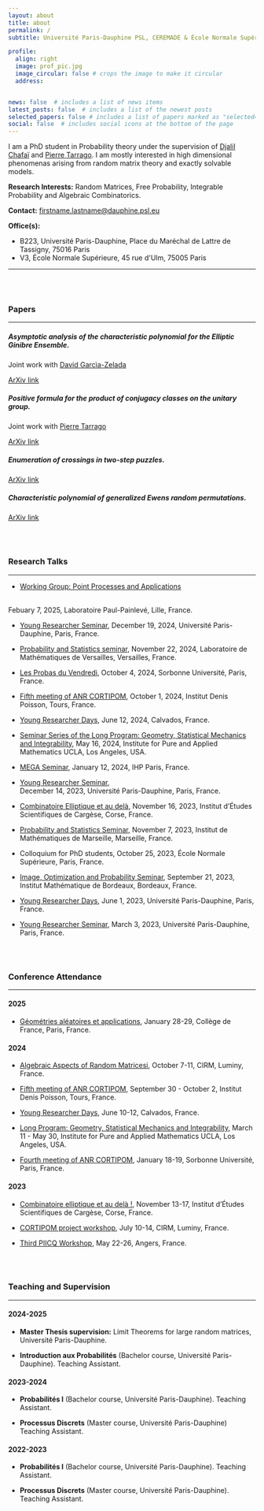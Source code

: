 ```yaml
---
layout: about
title: about
permalink: /
subtitle: Université Paris-Dauphine PSL, CEREMADE & École Normale Supérieure, DMA.

profile:
  align: right
  image: prof_pic.jpg
  image_circular: false # crops the image to make it circular
  address: 


news: false  # includes a list of news items
latest_posts: false  # includes a list of the newest posts
selected_papers: false # includes a list of papers marked as "selected={true}"
social: false  # includes social icons at the bottom of the page
---
```


I am a PhD student in Probability theory under the supervision of [Djalil Chafaï](https://djalil.chafai.net/wiki/) and [Pierre Tarrago](http://tarrago.perso.math.cnrs.fr). I am mostly interested in high dimensional phenomenas arising from random matrix theory and exactly solvable models. 

**Research Interests:** Random Matrices, Free Probability, Integrable Probability and Algebraic Combinatorics.

**Contact:** firstname.lastname@dauphine.psl.eu

**Office(s):** 
- B223, Université Paris-Dauphine, Place du Maréchal de Lattre de Tassigny, 75016 Paris
- V3, École Normale Supérieure, 45 rue d'Ulm, 75005 Paris

---

 <br>
 <br>

### Papers
---


##### **Asymptotic analysis of the characteristic polynomial for the Elliptic Ginibre Ensemble.** 

Joint work with [David Garcìa-Zelada](https://davidgarciaz.wixsite.com/math)

[ArXiv link](http://arxiv.org/abs/2306.16720) 


##### **Positive formula for the product of conjugacy classes on the unitary group.**

Joint work with [Pierre Tarrago](https://tarrago.perso.math.cnrs.fr)

[ArXiv link](https://arxiv.org/abs/2405.06723)


##### **Enumeration of crossings in two-step puzzles.**

[ArXiv link](http://arxiv.org/abs/2411.08412)


##### **Characteristic polynomial of generalized Ewens random permutations.**

[ArXiv link](http://arxiv.org/abs/2504.01484)

 <br>
 <br>

### Research Talks
---

- [Working Group: Point Processes and Applications](https://math.univ-lille.fr/agenda/groupes-de-travail)
 <br>
Febuary 7, 2025, Laboratoire Paul-Painlevé, Lille, France. 

- [Young Researcher Seminar](https://www.ceremade.dauphine.fr/en/seminars/young-researcher-seminar.html), 
December 19, 2024, Université Paris-Dauphine, Paris, France.

- [Probability and Statistics seminar](https://lmv.math.cnrs.fr/seminaires/seminaires/), November 22, 2024, 
Laboratoire de Mathématiques de Versailles, Versailles, France. 

- [Les Probas du Vendredi](https://www.lpsm.paris/seminaires/probasduvendredi/index), October 4, 2024, Sorbonne Université, Paris, France.

- [Fifth meeting of ANR CORTIPOM](https://idpoisson.fr/rostam/post/cortipom_automne_24/), October 1, 2024, Institut Denis Poisson, Tours, France. 

- [Young Researcher Days](https://sites.google.com/view/young-researchers-days/), June 12, 2024, Calvados, France.

- [Seminar Series of the Long Program: Geometry, Statistical Mechanics and Integrability](https://www.ipam.ucla.edu/programs/long-programs/geometry-statistical-mechanics-and-integrability/), 
May 16, 2024, Institute for Pure and Applied Mathematics UCLA, Los Angeles, USA.

- [MEGA Seminar](https://www.ceremade.dauphine.fr/dokuwiki/mega:seminaire), January 12, 2024, IHP Paris, France.

- [Young Researcher Seminar](https://www.ceremade.dauphine.fr/en/seminars/young-researcher-seminar.html),  
December 14, 2023, Université Paris-Dauphine, Paris, France.

- [Combinatoire Elliptique et au delà](https://cargesecombinepic.wp.imt.fr), November 16, 2023,
Institut d’Études Scientifiques de Cargèse, Corse, France.

- [Probability and Statistics Seminar](https://www.i2m.univ-amu.fr/agenda/seminaires/probabilites-et-statistique/), November 7, 2023,
Institut de Mathématiques de Marseille, Marseille, France.

- Colloquium for PhD students, October 25, 2023, École Normale Supérieure, Paris, France.

- [Image, Optimization and Probability Seminar](https://www.math.u-bordeaux.fr/imb/seminaire-images-optimisation-et-probabilites), 
September 21, 2023, Institut Mathématique de Bordeaux, Bordeaux, France. 

- [Young Researcher Days](https://young-researcher-days.github.io/presentations/), June 1, 2023, 
Université Paris-Dauphine, Paris, France.

- [Young Researcher Seminar](https://www.ceremade.dauphine.fr/en/seminars/young-researcher-seminar.html), March 3, 2023, 
Université Paris-Dauphine, Paris, France.

 <br>
 <br>

### Conference Attendance
---

#### 2025

- [Géométries aléatoires et applications](https://www.college-de-france.fr/fr/agenda/colloque/geometries-aleatoires-et-applications), 
January 28-29, Collège de France, Paris, France.


#### 2024

- [Algebraic Aspects of Random Matricesi](https://conferences.cirm-math.fr/3052.html), October 7-11, CIRM, Luminy, France. 

- [Fifth meeting of ANR CORTIPOM](https://idpoisson.fr/rostam/post/cortipom_automne_24/), September 30 - October 2, Institut Denis Poisson, Tours, France. 

- [Young Researcher Days](https://sites.google.com/view/young-researchers-days/), June 10-12, Calvados, France.

- [Long Program: Geometry, Statistical Mechanics and Integrability](https://www.ipam.ucla.edu/programs/long-programs/geometry-statistical-mechanics-and-integrability/), 
March 11 - May 30, Institute for Pure and Applied Mathematics UCLA, Los Angeles, USA.

- [Fourth meeting of ANR CORTIPOM](https://tarrago.perso.math.cnrs.fr/Quatrieme_rencontre_ANR_Cortipom.html), January 18-19, Sorbonne Université, Paris, France. 


#### 2023

- [Combinatoire elliptique et au delà !](https://cargesecombinepic.wp.imt.fr), November 13-17, Institut d’Études Scientifiques de Cargèse, Corse, France. 

- [CORTIPOM project workshop](https://conferences.cirm-math.fr/2932.html), July 10-14, CIRM, Luminy, France. 

- [Third PIICQ Workshop](https://piicq.pages.math.cnrs.fr/PIICQW3/), May 22-26, Angers, France. 

 <br>
 <br>

### Teaching and Supervision
---

#### 2024-2025

- **Master Thesis supervision:** Limit Theorems for large random matrices, Université Paris-Dauphine. 

- **Introduction aux Probabilités** (Bachelor course, Université Paris-Dauphine). Teaching Assistant.

#### 2023-2024

- **Probabilités I** (Bachelor course, Université Paris-Dauphine). Teaching Assistant.

- **Processus Discrets** (Master course, Université Paris-Dauphine) Teaching Assistant. 

#### 2022-2023

- **Probabilités I** (Bachelor course, Université Paris-Dauphine). Teaching Assistant.

- **Processus Discrets** (Master course, Université Paris-Dauphine). Teaching Assistant. 



